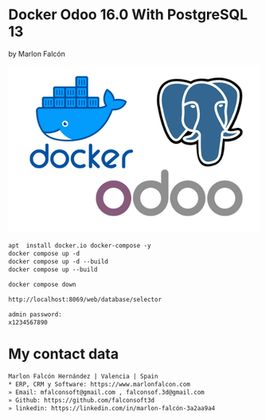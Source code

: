# Docker Odoo 16.0 With PostgreSQL 13
by Marlon Falcón

![Alt text](https://github.com/falconsoft3d/images/blob/main/odoo-docker-post.png?raw=true "Marlon Odoo")
```
apt  install docker.io docker-compose -y
docker compose up -d
docker compose up -d --build
docker compose up --build
```

```
docker compose down
```

```
http://localhost:8069/web/database/selector
```

```
admin password:
x1234567890
```


# My contact data
```
Marlon Falcón Hernández | Valencia | Spain
* ERP, CRM y Software: https://www.marlonfalcon.com
» Email: mfalconsoft@gmail.com , falconsof.3d@gmail.com
» Github: https://github.com/falconsoft3d
» linkedin: https://linkedin.com/in/marlon-falcón-3a2aa9a4
```
